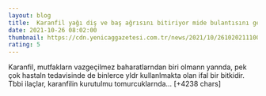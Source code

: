 ```yaml
--- 
layout: blog
title: ﻿ Karanfil yağı diş ve baş ağrısını bitiriyor mide bulantısını geçiriyor
date: 2021-10-26 08:02:00
thumbnail: https://cdn.yenicaggazetesi.com.tr/news/2021/10/261020211100261760733.jpg
rating: 5
---
```

Karanfil, mutfaklarn vazgeçilmez baharatlarndan biri olmann yannda, pek çok hastaln tedavisinde de binlerce yldr kullanlmakta olan ifal bir bitkidir. Tbbi ilaçlar, karanfilin kurutulmu tomurcuklarnda… [+4238 chars]